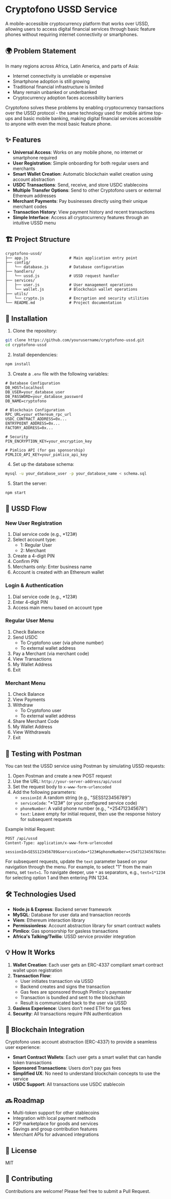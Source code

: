 # Cryptofono USSD Service

A mobile-accessible cryptocurrency platform that works over USSD, allowing users to access digital financial services through basic feature phones without requiring internet connectivity or smartphones.

## 🌍 Problem Statement

In many regions across Africa, Latin America, and parts of Asia:
- Internet connectivity is unreliable or expensive
- Smartphone adoption is still growing
- Traditional financial infrastructure is limited
- Many remain unbanked or underbanked
- Cryptocurrency adoption faces accessibility barriers

Cryptofono solves these problems by enabling cryptocurrency transactions over the USSD protocol - the same technology used for mobile airtime top-ups and basic mobile banking, making digital financial services accessible to anyone with even the most basic feature phone.

## ✨ Features

- **Universal Access**: Works on any mobile phone, no internet or smartphone required
- **User Registration**: Simple onboarding for both regular users and merchants
- **Smart Wallet Creation**: Automatic blockchain wallet creation using account abstraction
- **USDC Transactions**: Send, receive, and store USDC stablecoins
- **Multiple Transfer Options**: Send to other Cryptofono users or external Ethereum addresses
- **Merchant Payments**: Pay businesses directly using their unique merchant codes
- **Transaction History**: View payment history and recent transactions
- **Simple Interface**: Access all cryptocurrency features through an intuitive USSD menu

## 🏗️ Project Structure

```
cryptofono-ussd/
├── app.js                  # Main application entry point
├── config/
│   └── database.js         # Database configuration
├── handlers/
│   └── ussd.js             # USSD request handler
├── services/
│   ├── user.js             # User management operations
│   └── wallet.js           # Blockchain wallet operations
├── utils/
│   └── crypto.js           # Encryption and security utilities
└── README.md               # Project documentation
```

## 🚀 Installation

1. Clone the repository:
```bash
git clone https://github.com/yourusername/cryptofono-ussd.git
cd cryptofono-ussd
```

2. Install dependencies:
```bash
npm install
```

3. Create a `.env` file with the following variables:
```
# Database Configuration
DB_HOST=localhost
DB_USER=your_database_user
DB_PASSWORD=your_database_password
DB_NAME=cryptofono

# Blockchain Configuration
RPC_URL=your_ethereum_rpc_url
USDC_CONTRACT_ADDRESS=0x...
ENTRYPOINT_ADDRESS=0x...
FACTORY_ADDRESS=0x...

# Security
PIN_ENCRYPTION_KEY=your_encryption_key

# Pimlico API (for gas sponsorship)
PIMLICO_API_KEY=your_pimlico_api_key
```

4. Set up the database schema:
```bash
mysql -u your_database_user -p your_database_name < schema.sql
```

5. Start the server:
```bash
npm start
```

## 📝 USSD Flow

### New User Registration
1. Dial service code (e.g., *123#)
2. Select account type:
   - 1: Regular User
   - 2: Merchant
3. Create a 4-digit PIN
4. Confirm PIN
5. Merchants only: Enter business name
6. Account is created with an Ethereum wallet

### Login & Authentication
1. Dial service code (e.g., *123#)
2. Enter 4-digit PIN
3. Access main menu based on account type

### Regular User Menu
1. Check Balance
2. Send USDC
   - To Cryptofono user (via phone number)
   - To external wallet address
3. Pay a Merchant (via merchant code)
4. View Transactions
5. My Wallet Address
6. Exit

### Merchant Menu
1. Check Balance
2. View Payments
3. Withdraw
   - To Cryptofono user
   - To external wallet address
4. Share Merchant Code
5. My Wallet Address
6. View Withdrawals
7. Exit

## 🧪 Testing with Postman

You can test the USSD service using Postman by simulating USSD requests:

1. Open Postman and create a new POST request
2. Use the URL: `http://your-server-address/api/ussd`
3. Set the request body to `x-www-form-urlencoded`
4. Add the following parameters:
   - `sessionId`: A random string (e.g., "SESS123456789")
   - `serviceCode`: "*123#" (or your configured service code)
   - `phoneNumber`: A valid phone number (e.g., "+254712345678")
   - `text`: Leave empty for initial request, then use the response history for subsequent requests

Example Initial Request:
```
POST /api/ussd
Content-Type: application/x-www-form-urlencoded

sessionId=SESS123456789&serviceCode=*123#&phoneNumber=+254712345678&text=
```

For subsequent requests, update the `text` parameter based on your navigation through the menu. For example, to select "1" from the main menu, set `text=1`. To navigate deeper, use `*` as separators, e.g., `text=1*1234` for selecting option 1 and then entering PIN 1234.

## 🛠️ Technologies Used

- **Node.js & Express**: Backend server framework
- **MySQL**: Database for user data and transaction records
- **Viem**: Ethereum interaction library
- **Permissionless**: Account abstraction library for smart contract wallets
- **Pimlico**: Gas sponsorship for gasless transactions
- **Africa's Talking/Twilio**: USSD service provider integration

## 💡 How It Works

1. **Wallet Creation**: Each user gets an ERC-4337 compliant smart contract wallet upon registration
2. **Transaction Flow**:
   - User initiates transaction via USSD
   - Backend creates and signs the transaction
   - Gas fees are sponsored through Pimlico's paymaster
   - Transaction is bundled and sent to the blockchain
   - Result is communicated back to the user via USSD
3. **Gasless Experience**: Users don't need ETH for gas fees
4. **Security**: All transactions require PIN authentication

## 🔗 Blockchain Integration

Cryptofono uses account abstraction (ERC-4337) to provide a seamless user experience:

- **Smart Contract Wallets**: Each user gets a smart wallet that can handle token transactions
- **Sponsored Transactions**: Users don't pay gas fees
- **Simplified UX**: No need to understand blockchain concepts to use the service
- **USDC Support**: All transactions use USDC stablecoin

## 🔜 Roadmap

- Multi-token support for other stablecoins
- Integration with local payment methods
- P2P marketplace for goods and services
- Savings and group contribution features
- Merchant APIs for advanced integrations

## 📄 License

MIT

## 🤝 Contributing

Contributions are welcome! Please feel free to submit a Pull Request.